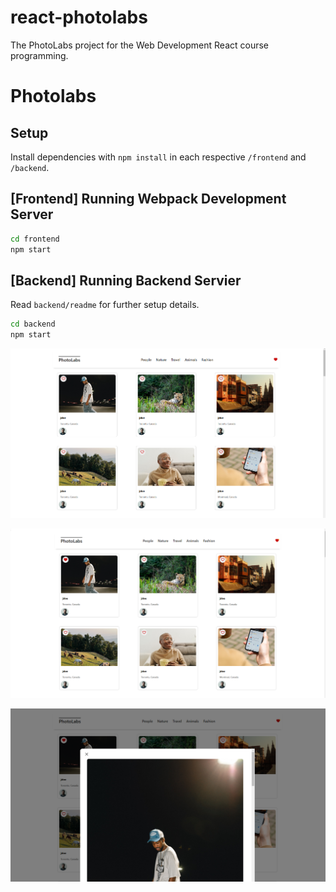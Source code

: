# react-photolabs
The PhotoLabs project for the Web Development React course programming.

# Photolabs

## Setup

Install dependencies with `npm install` in each respective `/frontend` and `/backend`.

## [Frontend] Running Webpack Development Server

```sh
cd frontend
npm start
```

## [Backend]  Running Backend Servier

Read `backend/readme` for further setup details.

```sh
cd backend
npm start
```

!["Screenshots](https://github.com/coding4rever/photolabs-starter/blob/main/docs/Screenshot1.png)

!["Screenshots](https://github.com/coding4rever/photolabs-starter/blob/main/docs/Screenshot2.png)

!["Screenshots](https://github.com/coding4rever/photolabs-starter/blob/main/docs/Screenshot3.png)



